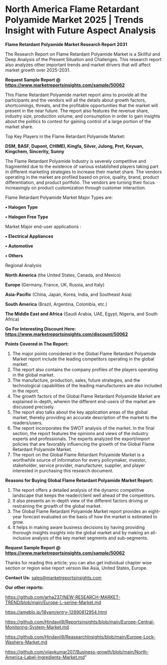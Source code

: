 # North America Flame Retardant Polyamide Market 2025 | Trends Insight with Future Aspect Analysis

<strong>Flame Retardant Polyamide Market Research Report 2031</strong>

The Research Report on Flame Retardant Polyamide Market is a Skillful and Deep Analysis of the Present Situation and Challenges. This research report also analyzes other important trends and market drivers that will affect market growth over 2025-2031.

<strong>Request Sample Report @ <a href=https://www.marketreportsinsights.com/sample/50062>https://www.marketreportsinsights.com/sample/50062</a></strong>

This Flame Retardant Polyamide market report aims to provide all the participants and the vendors will all the details about growth factors, shortcomings, threats, and the profitable opportunities that the market will present in the near future. The report also features the revenue share, industry size, production volume, and consumption in order to gain insights about the politics to contest for gaining control of a large portion of the market share.

Top Key Players in the Flame Retardant Polyamide Market:

<strong>DSM, BASF, Dupont, CHIMEI, Kingfa, Silver, Julong, Pret, Keyuan, Kingchem, Sincerity, Sunny</strong>

The Flame Retardant Polyamide Industry is severely competitive and fragmented due to the existence of various established players taking part in different marketing strategies to increase their market share. The vendors operating in the market are profiled based on price, quality, brand, product differentiation, and product portfolio. The vendors are turning their focus increasingly on product customization through customer interaction.

Flame Retardant Polyamide Market Major Types are:

<strong>•  Halogen Type

•  Halogen Free Type</strong>

Market Major end-user applications :

<strong>•  Electrical Appliances

•  Automotive

•  Others</strong>

Regional Analysis

</u><strong><b>North America</b></strong> (the United States, Canada, and Mexico)

<strong><b>Europe </b></strong>(Germany, France, UK, Russia, and Italy)

<strong><b>Asia-Pacific</b></strong> (China, Japan, Korea, India, and Southeast Asia)

<strong><b>South America</b></strong> (Brazil, Argentina, Colombia, etc.)

<strong><b>The Middle East and Africa</b></strong> (Saudi Arabia, UAE, Egypt, Nigeria, and South Africa)

<strong>Go For Interesting Discount Here: <a href=https://www.marketreportsinsights.com/discount/50062>https://www.marketreportsinsights.com/discount/50062</a></strong>

<strong>Points Covered in The Report:</strong>
<ol>
  <li>The major points considered in the Global Flame Retardant Polyamide Market report include the leading competitors operating in the global market.</li>
  <li>The report also contains the company profiles of the players operating in the global market.</li>
  <li>The manufacture, production, sales, future strategies, and the technological capabilities of the leading manufacturers are also included in the report.</li>
  <li>The growth factors of the Global Flame Retardant Polyamide Market are explained in-depth, wherein the different end-users of the market are discussed precisely.</li>
  <li>The report also talks about the key application areas of the global market, thereby providing an accurate description of the market to the readers/users.</li>
  <li>The report incorporates the SWOT analysis of the market. In the final section, the report features the opinions and views of the industry experts and professionals. The experts analyzed the export/import policies that are favorably influencing the growth of the Global Flame Retardant Polyamide Market.</li>
  <li>The report on the Global Flame Retardant Polyamide Market is a worthwhile source of information for every policymaker, investor, stakeholder, service provider, manufacturer, supplier, and player interested in purchasing this research document.</li>
</ol>
<strong>Reasons for Buying Global Flame Retardant Polyamide Market Report:</strong>

<ol>
  <li>The report offers a detailed analysis of the dynamic competitive landscape that keeps the reader/client well ahead of the competitors.</li>
  <li>It also presents an in-depth view of the different factors driving or restraining the growth of the global market.</li>
  <li>The Global Flame Retardant Polyamide Market report provides an eight-year forecast evaluated on the basis of how the market is estimated to grow.</li>
  <li>It helps in making aware business decisions by having providing thorough insights insights into the global market and by making an all-inclusive analysis of the key market segments and sub-segments.</li>
</ol>
<strong>Request Sample Report @ <a href=https://www.marketreportsinsights.com/sample/50062>https://www.marketreportsinsights.com/sample/50062</a></strong>


Thanks for reading this article; you can also get individual chapter wise section or region wise report version like Asia, United States, Europe.

<strong>Contact Us:</strong>
sales@marketreportsinsights.com

<strong>Our other reports:</strong>

<a href=https://github.com/arha237/NEW-RESEARCH-MARKET-TREND/blob/main/Europe-L-serine-Market.md>https://github.com/arha237/NEW-RESEARCH-MARKET-TREND/blob/main/Europe-L-serine-Market.md</a>

<a href=https://ameblo.jp/18yam/entry-12890812954.html>https://ameblo.jp/18yam/entry-12890812954.html</a>

<a href=https://github.com/Hindavii9/Reportsinsights/blob/main/Europe-Central-Monitoring-System-Market.md>https://github.com/Hindavii9/Reportsinsights/blob/main/Europe-Central-Monitoring-System-Market.md</a>

<a href=https://github.com/Hindavii9/ReasearchInsights/blob/main/Europe-Lock-Washers-Market.md>https://github.com/Hindavii9/ReasearchInsights/blob/main/Europe-Lock-Washers-Market.md</a>

<a href=https://github.com/vijaykumar207/Business-growth/blob/main/North-America-Label-Ingredients-Market.md>https://github.com/vijaykumar207/Business-growth/blob/main/North-America-Label-Ingredients-Market.md</a>"
